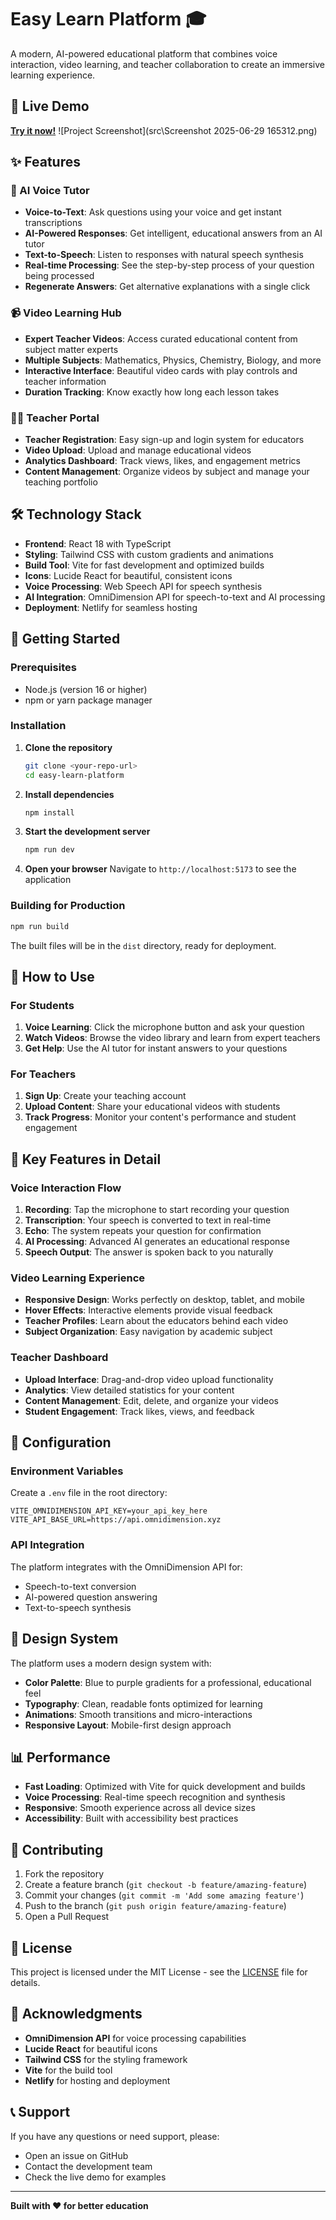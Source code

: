 # Easy Learn Platform 🎓

A modern, AI-powered educational platform that combines voice interaction, video learning, and teacher collaboration to create an immersive learning experience.

## 🌟 Live Demo

**[Try it now!](https://melodious-gelato-824605.netlify.app/)**
![Project Screenshot](src\Screenshot 2025-06-29 165312.png)


## ✨ Features

### 🎤 AI Voice Tutor
- **Voice-to-Text**: Ask questions using your voice and get instant transcriptions
- **AI-Powered Responses**: Get intelligent, educational answers from an AI tutor
- **Text-to-Speech**: Listen to responses with natural speech synthesis
- **Real-time Processing**: See the step-by-step process of your question being processed
- **Regenerate Answers**: Get alternative explanations with a single click

### 📹 Video Learning Hub
- **Expert Teacher Videos**: Access curated educational content from subject matter experts
- **Multiple Subjects**: Mathematics, Physics, Chemistry, Biology, and more
- **Interactive Interface**: Beautiful video cards with play controls and teacher information
- **Duration Tracking**: Know exactly how long each lesson takes

### 👨‍🏫 Teacher Portal
- **Teacher Registration**: Easy sign-up and login system for educators
- **Video Upload**: Upload and manage educational videos
- **Analytics Dashboard**: Track views, likes, and engagement metrics
- **Content Management**: Organize videos by subject and manage your teaching portfolio

## 🛠️ Technology Stack

- **Frontend**: React 18 with TypeScript
- **Styling**: Tailwind CSS with custom gradients and animations
- **Build Tool**: Vite for fast development and optimized builds
- **Icons**: Lucide React for beautiful, consistent icons
- **Voice Processing**: Web Speech API for speech synthesis
- **AI Integration**: OmniDimension API for speech-to-text and AI processing
- **Deployment**: Netlify for seamless hosting

## 🚀 Getting Started

### Prerequisites
- Node.js (version 16 or higher)
- npm or yarn package manager

### Installation

1. **Clone the repository**
   ```bash
   git clone <your-repo-url>
   cd easy-learn-platform
   ```

2. **Install dependencies**
   ```bash
   npm install
   ```

3. **Start the development server**
   ```bash
   npm run dev
   ```

4. **Open your browser**
   Navigate to `http://localhost:5173` to see the application

### Building for Production

```bash
npm run build
```

The built files will be in the `dist` directory, ready for deployment.

## 📱 How to Use

### For Students
1. **Voice Learning**: Click the microphone button and ask your question
2. **Watch Videos**: Browse the video library and learn from expert teachers
3. **Get Help**: Use the AI tutor for instant answers to your questions

### For Teachers
1. **Sign Up**: Create your teaching account
2. **Upload Content**: Share your educational videos with students
3. **Track Progress**: Monitor your content's performance and student engagement

## 🎯 Key Features in Detail

### Voice Interaction Flow
1. **Recording**: Tap the microphone to start recording your question
2. **Transcription**: Your speech is converted to text in real-time
3. **Echo**: The system repeats your question for confirmation
4. **AI Processing**: Advanced AI generates an educational response
5. **Speech Output**: The answer is spoken back to you naturally

### Video Learning Experience
- **Responsive Design**: Works perfectly on desktop, tablet, and mobile
- **Hover Effects**: Interactive elements provide visual feedback
- **Teacher Profiles**: Learn about the educators behind each video
- **Subject Organization**: Easy navigation by academic subject

### Teacher Dashboard
- **Upload Interface**: Drag-and-drop video upload functionality
- **Analytics**: View detailed statistics for your content
- **Content Management**: Edit, delete, and organize your videos
- **Student Engagement**: Track likes, views, and feedback

## 🔧 Configuration

### Environment Variables
Create a `.env` file in the root directory:

```env
VITE_OMNIDIMENSION_API_KEY=your_api_key_here
VITE_API_BASE_URL=https://api.omnidimension.xyz
```

### API Integration
The platform integrates with the OmniDimension API for:
- Speech-to-text conversion
- AI-powered question answering
- Text-to-speech synthesis

## 🎨 Design System

The platform uses a modern design system with:
- **Color Palette**: Blue to purple gradients for a professional, educational feel
- **Typography**: Clean, readable fonts optimized for learning
- **Animations**: Smooth transitions and micro-interactions
- **Responsive Layout**: Mobile-first design approach

## 📊 Performance

- **Fast Loading**: Optimized with Vite for quick development and builds
- **Voice Processing**: Real-time speech recognition and synthesis
- **Responsive**: Smooth experience across all device sizes
- **Accessibility**: Built with accessibility best practices

## 🤝 Contributing

1. Fork the repository
2. Create a feature branch (`git checkout -b feature/amazing-feature`)
3. Commit your changes (`git commit -m 'Add some amazing feature'`)
4. Push to the branch (`git push origin feature/amazing-feature`)
5. Open a Pull Request

## 📄 License

This project is licensed under the MIT License - see the [LICENSE](LICENSE) file for details.

## 🙏 Acknowledgments

- **OmniDimension API** for voice processing capabilities
- **Lucide React** for beautiful icons
- **Tailwind CSS** for the styling framework
- **Vite** for the build tool
- **Netlify** for hosting and deployment

## 📞 Support

If you have any questions or need support, please:
- Open an issue on GitHub
- Contact the development team
- Check the live demo for examples

---

**Built with ❤️ for better education**
